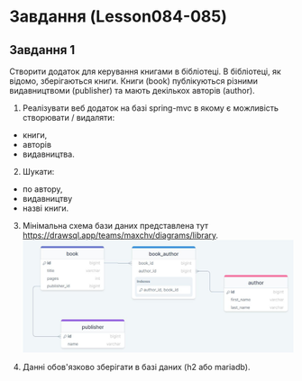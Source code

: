 # Завдання (Lesson084-085)

## Завдання 1
Створити додаток для керування книгами в бібліотеці.
В бібліотеці, як відомо, зберігаються книги. 
Книги (book) публікуються різними видавництвоми (publisher) та мають декількох авторів (author).
1. Реалізувати веб додаток на базі spring-mvc в якому є можливiсть створювати / видаляти:
* книги, 
* авторів
* видавництва. 

2. Шукати:
* по автору, 
* видавництву
* назві книги.

3. Мінімальна схема бази даних представлена тут https://drawsql.app/teams/maxchv/diagrams/library.
![diagramBookLib.jpg](src%2Fmain%2Fresources%2FdiagramBookLib.jpg)

4. Данні обов'язково зберігати в базі даних (h2 або mariadb).


[//]: # (## Завдання 4:)

[//]: # (Додайте до третього завдання можливість видалення даних.)

[//]: # ()
[//]: # (## Завдання 5:)

[//]: # (Додайте до четвертого завдання можливість редагування даних.)

